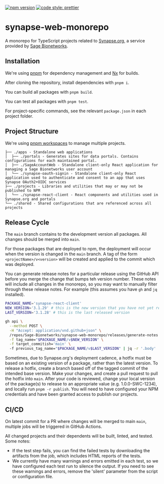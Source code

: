 [![npm version](https://badge.fury.io/js/synapse-react-client.svg)](https://badge.fury.io/js/synapse-react-client)
[![code style: prettier](https://img.shields.io/badge/code_style-prettier-ff69b4.svg?style=flat-square)](https://github.com/prettier/prettier)

# synapse-web-monorepo

A monorepo for TypeScript projects related to [Synapse.org](https://www.synapse.org/), a service provided by [Sage Bionetworks](https://sagebionetworks.org/).

## Installation

We're using [pnpm](https://pnpm.io/) for dependency management and [Nx](https://nx.dev/) for builds.

After cloning the repository, install dependencies with `pnpm i`.

You can build all packages with `pnpm build`.

You can test all packages with `pnpm test`.

For project-specific commands, see the relevant `package.json` in each project folder.

## Project Structure

We're using [pnpm workspaces](https://pnpm.io/workspaces) to manage multiple projects.

```
├── ./apps - Standalone web applications
│  ├── ./portals - Generates sites for data portals. Contains configurations for each maintained portal.
│  ├── ./SageAccountWeb - Standalone client-only React application for managing a Sage Bionetworks user account
│  └── ./synapse-oauth-signin - Standalone client-only React application used to authenticate and consent to an app that uses Synapse OAuth2+OIDC services
├── ./projects - Libraries and utilities that may or may not be published to NPM
│  └── ./synapse-react-client - React components and utilities used in Synapse.org and portals
└── ./shared - Shared configurations that are referenced across all projects
```

## Release Cycle

The `main` branch contains to the development version all packages. All changes should be merged into `main`.

For those packages that are deployed to npm, the deployment will occur when the version is changed in the `main` branch. A tag of the form `<projectName>/v<version>` will be created and applied to the commit which was deployed.

You can generate release notes for a particular release using the GitHub API before you merge the change that bumps teh version number. These notes will include all changes in the monorepo, so you may want to manually filter through these release notes. For example (this assumes you have `gh` and `jq` installed).

```zsh
PACKAGE_NAME='synapse-react-client'
NEW_VERSION='3.1.29' # this is the new version that you have not yet released
LAST_VERSION='3.1.28' # this is the last released version

gh api \
  --method POST \
  -H "Accept: application/vnd.github+json" \
  /repos/Sage-Bionetworks/synapse-web-monorepo/releases/generate-notes \
  -f tag_name="$PACKAGE_NAME/v$NEW_VERSION" \
  -f target_commitish='main' \ 
  -f previous_tag_name="$PACKAGE_NAME/v$LAST_VERSION" | jq -r '.body'
```

Sometimes, due to Synapse.org's deployment cadence, a hotfix must be based on an existing version of a package, rather than the latest version. To release a hotfix, create a branch based off of the tagged commit of the intended base version. Make your changes, and create a pull request to pull the hotfix into `main`. After your code is reviewed, change your local version of the package(s) to release to an appropriate value (e.g. 1.0.0-SWC-1234), and locally run `pnpm -r publish`. You will need to have configured your NPM credentials and have been granted access to publish our projects.

## CI/CD

On latest commit for a PR where changes will be merged to main `main`, multiple jobs will be triggered in GitHub Actions.

All changed projects and their dependents will be built, linted, and tested. Some notes:

- If the test step fails, you can find the failed tests by downloading the artifacts from the job, which includes HTML reports of the tests.
- We currently have many warnings and errors emitted in each test, so we have configured each test run to silence the output. If you need to see these warnings and errors, remove the 'silent' parameter from the script or configuration file.

